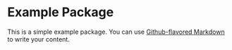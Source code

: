 # Example Package

This is a simple example package. You can use [Github-flavored Markdown](https://guides.github.com/feautres/mastering-markdown/) to write your content.
